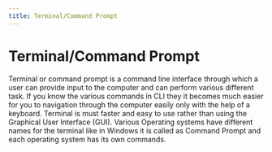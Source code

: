```yaml
---
title: Terminal/Command Prompt
---
```




# Terminal/Command Prompt

Terminal or command prompt is a command line interface through which a user can provide input to the computer and can perform various different task. If you know the various commands in CLI they it becomes much easier for you to navigation through the computer easily only with the help of a keyboard. Terminal is must faster and easy to use rather than using the Graphical User Interface (GUI). Various Operating systems have different names for the terminal like in Windows it is called as Command Prompt and each operating system has its own commands. 



